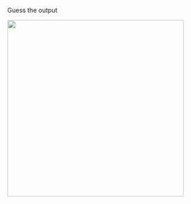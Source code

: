 
Guess the output

<img src="https://raw.githubusercontent.com/McLarenCollege/foundations_public/main/guess-output-less-than.png" width=400 />
